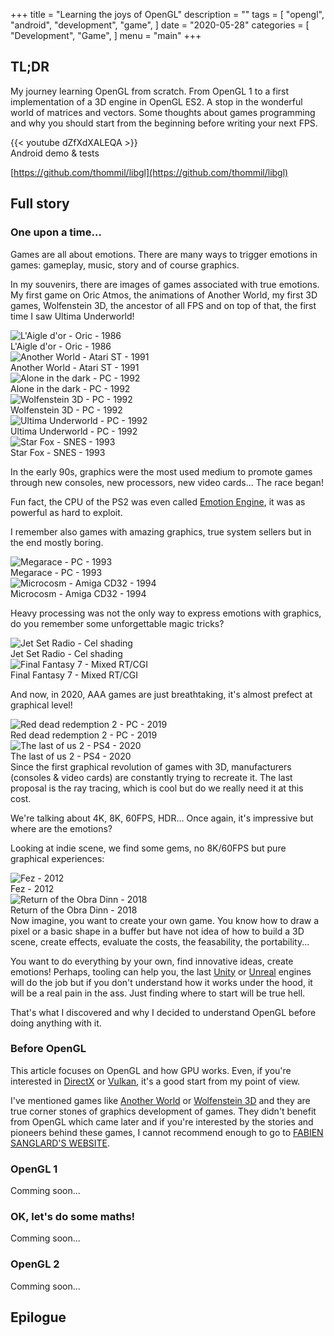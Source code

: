 +++
title = "Learning the joys of OpenGL"
description = ""
tags = [
    "opengl",
    "android",
    "development",
    "game",
]
date = "2020-05-28"
categories = [
    "Development",
    "Game",
]
menu = "main"
+++

## TL;DR
My journey learning OpenGL from scratch. From OpenGL 1 to a first implementation of a 3D engine in OpenGL ES2. A stop in the wonderful world of matrices and vectors. Some thoughts about games programming and why you should start from the beginning before writing your next FPS.

<div class="youtube">
{{< youtube dZfXdXALEQA >}}
<figcaption>Android demo & tests</figcaption>
</div>

<i class="fab fa-github" aria-hidden="true"></i>[https://github.com/thommil/libgl](https://github.com/thommil/libgl)

## Full story
### One upon a time...
Games are all about emotions. There are many ways to trigger emotions in games: gameplay, music, story and of course graphics.

In my souvenirs, there are images of games associated with true emotions. My first game on Oric Atmos, the animations of Another World, my first 3D games, Wolfenstein 3D, the ancestor of all FPS and on top of that, the first time I saw Ultima Underworld!
<div class="gallery">
    <div>
        <img src="/images/aigledor.png" alt="L'Aigle d'or - Oric -  1986"/>
        <figcaption>L'Aigle d'or - Oric - 1986</figcaption>
    </div>
    <div>
        <img src="/images/anotherworld.png" alt="Another World - Atari ST - 1991"/>
        <figcaption>Another World - Atari ST - 1991</figcaption>
    </div>
    <div>
        <img src="/images/aloneinthedark.png" alt="Alone in the dark - PC - 1992"/>
        <figcaption>Alone in the dark - PC - 1992</figcaption>
    </div>    
    <div>
        <img src="/images/wolfenstein3D.png" alt="Wolfenstein 3D - PC -  1992"/>
        <figcaption>Wolfenstein 3D - PC - 1992</figcaption>
    </div>
    <div>
        <img src="/images/underworld.png" alt="Ultima Underworld - PC - 1992"/>
        <figcaption>Ultima Underworld - PC - 1992</figcaption>
    </div>
    <div>
        <img src="/images/starfox.png" alt="Star Fox - SNES - 1993"/>
        <figcaption>Star Fox - SNES - 1993</figcaption>
    </div>
</div>

In the early 90s, graphics were the most used medium to promote games through new consoles, new processors, new video cards... The race began! 

Fun fact, the CPU of the PS2 was even called [Emotion Engine](https://en.wikipedia.org/wiki/Emotion_Engine), it was as powerful as hard to exploit.

I remember also games with amazing graphics, true system sellers but in the end mostly boring.
<div class="gallery">
    <div>
        <img src="/images/megarace.png" alt="Megarace - PC -  1993"/>
        <figcaption>Megarace - PC -  1993</figcaption>
    </div>
    <div>
        <img src="/images/microcosm.png" alt="Microcosm - Amiga CD32 - 1994"/>
        <figcaption>Microcosm - Amiga CD32 - 1994</figcaption>
    </div>
</div>

Heavy processing was not the only way to express emotions with graphics, do you remember some unforgettable magic tricks?
<div class="gallery">
    <div>
        <img src="/images/jetsetradio.png" alt="Jet Set Radio - Cel shading"/>
        <figcaption>Jet Set Radio - Cel shading</figcaption>
    </div>
    <div>
        <img src="/images/ff7.png" alt="Final Fantasy 7 - Mixed RT/CGI"/>
        <figcaption>Final Fantasy 7 - Mixed RT/CGI</figcaption>
    </div>    
</div>

And now, in 2020, AAA games are just breathtaking, it's almost prefect at graphical level!
<div class="gallery">
    <div>
        <img src="/images/rdr2.png" alt="Red dead redemption 2 - PC - 2019"/>
        <figcaption>Red dead redemption 2 - PC - 2019</figcaption>
    </div>
    <div>
        <img src="/images/tlou2.png" alt="The last of us 2 - PS4 - 2020"/>
        <figcaption>The last of us 2 - PS4 - 2020</figcaption>
    </div>
</div>
Since the first graphical revolution of games with 3D, manufacturers (consoles & video cards) are constantly trying to recreate it. The last proposal is the ray tracing, which is cool but do we really need it at this cost. 
 
We're talking about 4K, 8K, 60FPS, HDR... Once again, it's impressive but where are the emotions?
 
Looking at indie scene, we find some gems, no 8K/60FPS but pure graphical experiences:
<div class="gallery">
    <div>
        <img src="/images/fez.png" alt="Fez - 2012 "/>
        <figcaption>Fez - 2012</figcaption>
    </div>
    <div>
        <img src="/images/obradinn.png" alt="Return of the Obra Dinn - 2018"/>
        <figcaption>Return of the Obra Dinn - 2018</figcaption>
    </div>
</div>    
Now imagine, you want to create your own game. You know how to draw a pixel or a basic shape in a buffer but have not idea of how to build a 3D scene, create effects, evaluate the costs, the feasability, the portability...

You want to do everything by your own, find innovative ideas, create emotions! Perhaps, tooling can help you, the last [Unity](https://unity.com/) or [Unreal](https://www.unrealengine.com/) engines will do the job but if you don't understand how it works under the hood, it will be a real pain in the ass. Just finding where to start will be true hell.

That's what I discovered and why I decided to understand OpenGL before doing anything with it.

### Before OpenGL
This article focuses on OpenGL and how GPU works. Even, if you're interested in [DirectX](https://en.wikipedia.org/wiki/DirectX) or [Vulkan](https://en.wikipedia.org/wiki/Vulkan_(API)), it's a good start from my point of view.

I've mentioned games like [Another World](https://en.wikipedia.org/wiki/Another_World_(video_game)) or [Wolfenstein 3D](https://en.wikipedia.org/wiki/Wolfenstein_3D) and they are true corner stones of graphics development of games. They didn't benefit from OpenGL which came later and if you're interested by the stories and pioneers behind these games, I cannot recommend enough to go to [FABIEN SANGLARD'S WEBSITE](https://fabiensanglard.net/).

### OpenGL 1
Comming soon...

### OK, let's do some maths!
Comming soon...

### OpenGL 2
Comming soon...

## Epilogue
